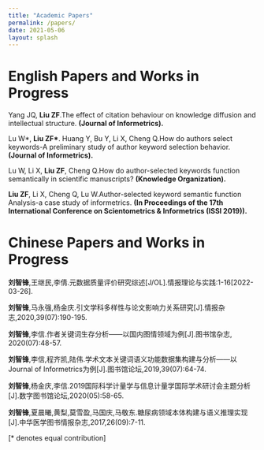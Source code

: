 ```yaml
---
title: "Academic Papers"
permalink: /papers/
date: 2021-05-06
layout: splash
---
```



# English Papers and Works in Progress

Yang JQ, <b>Liu ZF</b>.The effect of citation behaviour on knowledge diffusion and intellectual structure.
<b>(Journal of Informetrics).</b>
 
Lu W*, <b>Liu ZF*</b>. Huang Y, Bu Y, Li X, Cheng Q.How do authors select keywords-A preliminary study of author keyword selection behavior.
<b>(Journal of Informetrics).</b>

Lu W, Li X, <b>Liu ZF</b>, Cheng Q.How do author-selected keywords function semantically in scientific manuscripts?
<b>(Knowledge Organization).</b>

<b>Liu ZF</b>, Li X, Cheng Q, Lu W.Author-selected keyword semantic function Analysis-a case study of informetrics.
<b>(In Proceedings of the 17th International Conference on Scientometrics & Informetrics (ISSI 2019)).</b>


# Chinese Papers and Works in Progress

<b>刘智锋</b>,王继民,李倩.元数据质量评价研究综述[J/OL].情报理论与实践:1-16[2022-03-26].

<b>刘智锋</b>,马永强,杨金庆.引文学科多样性与论文影响力关系研究[J].情报杂志,2020,39(07):190-195.

<b>刘智锋</b>,李信.作者关键词生存分析——以国内图情领域为例[J].图书馆杂志, 2020(07):48-57.

<b>刘智锋</b>,李信,程齐凯,陆伟.学术文本关键词语义功能数据集构建与分析——以Journal of Informetrics为例[J].图书馆论坛,2019,39(07):64-74.

<b>刘智锋</b>,杨金庆,李信.2019国际科学计量学与信息计量学国际学术研讨会主题分析[J].数字图书馆论坛,2020(05):58-65.

<b>刘智锋</b>,夏晨曦,黄梨,莫雪盈,马国庆,马敬东.糖尿病领域本体构建与语义推理实现[J].中华医学图书情报杂志,2017,26(09):7-11.


[\* denotes equal contribution]
